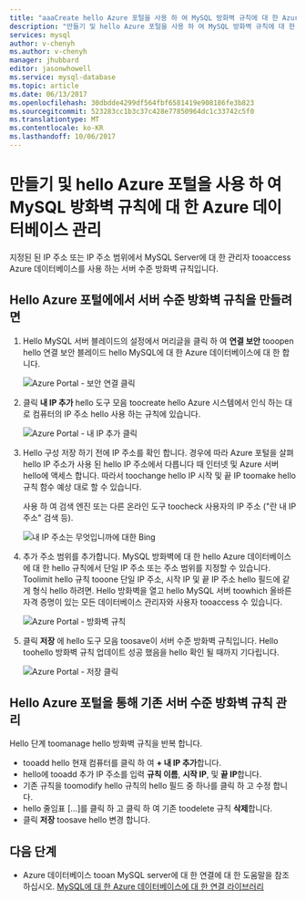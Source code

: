 ```yaml
---
title: "aaaCreate hello Azure 포털을 사용 하 여 MySQL 방화벽 규칙에 대 한 Azure 데이터베이스 관리 및 | Microsoft Docs"
description: "만들기 및 hello Azure 포털을 사용 하 여 MySQL 방화벽 규칙에 대 한 Azure 데이터베이스 관리"
services: mysql
author: v-chenyh
ms.author: v-chenyh
manager: jhubbard
editor: jasonwhowell
ms.service: mysql-database
ms.topic: article
ms.date: 06/13/2017
ms.openlocfilehash: 30dbdde4299df564fbf6581419e908186fe3b823
ms.sourcegitcommit: 523283cc1b3c37c428e77850964dc1c33742c5f0
ms.translationtype: MT
ms.contentlocale: ko-KR
ms.lasthandoff: 10/06/2017
---
```

# <a name="create-and-manage-azure-database-for-mysql-firewall-rules-using-hello-azure-portal"></a>만들기 및 hello Azure 포털을 사용 하 여 MySQL 방화벽 규칙에 대 한 Azure 데이터베이스 관리
지정된 된 IP 주소 또는 IP 주소 범위에서 MySQL Server에 대 한 관리자 tooaccess Azure 데이터베이스를 사용 하는 서버 수준 방화벽 규칙입니다. 

## <a name="create-a-server-level-firewall-rule-in-hello-azure-portal"></a>Hello Azure 포털에에서 서버 수준 방화벽 규칙을 만들려면

1. Hello MySQL 서버 블레이드의 설정에서 머리글을 클릭 하 여 **연결 보안** tooopen hello 연결 보안 블레이드 hello MySQL에 대 한 Azure 데이터베이스에 대 한 합니다.

   ![Azure Portal - 보안 연결 클릭](./media/howto-manage-firewall-using-portal/1-connection-security.png)

2. 클릭 **내 IP 추가** hello 도구 모음 toocreate hello Azure 시스템에서 인식 하는 대로 컴퓨터의 IP 주소 hello 사용 하는 규칙에 있습니다.

   ![Azure Portal - 내 IP 추가 클릭](./media/howto-manage-firewall-using-portal/2-add-my-ip.png)

3. Hello 구성 저장 하기 전에 IP 주소를 확인 합니다. 경우에 따라 Azure 포털을 살펴 hello IP 주소가 사용 된 hello IP 주소에서 다릅니다 때 인터넷 및 Azure 서버 hello에 액세스 합니다. 따라서 toochange hello IP 시작 및 끝 IP toomake hello 규칙 함수 예상 대로 할 수 있습니다.

   사용 하 여 검색 엔진 또는 다른 온라인 도구 toocheck 사용자의 IP 주소 ("란 내 IP 주소" 검색 등).

   ![내 IP 주소는 무엇입니까에 대한 Bing](./media/howto-manage-firewall-using-portal/3-what-is-my-ip.png)

4. 추가 주소 범위를 추가합니다. MySQL 방화벽에 대 한 hello Azure 데이터베이스에 대 한 hello 규칙에서 단일 IP 주소 또는 주소 범위를 지정할 수 있습니다. Toolimit hello 규칙 tooone 단일 IP 주소, 시작 IP 및 끝 IP 주소 hello 필드에 같게 형식 hello 하려면. Hello 방화벽을 열고 hello MySQL 서버 toowhich 올바른 자격 증명이 있는 모든 데이터베이스 관리자와 사용자 tooaccess 수 있습니다.

   ![Azure Portal - 방화벽 규칙 ](./media/howto-manage-firewall-using-portal/5-specify-addresses.png)


5. 클릭 **저장** 에 hello 도구 모음 toosave이 서버 수준 방화벽 규칙입니다. Hello toohello 방화벽 규칙 업데이트 성공 했음을 hello 확인 될 때까지 기다립니다.

   ![Azure Portal - 저장 클릭](./media/howto-manage-firewall-using-portal/4-save-firewall-rule.png)

## <a name="manage-existing-server-level-firewall-rules-through-hello-azure-portal"></a>Hello Azure 포털을 통해 기존 서버 수준 방화벽 규칙 관리
Hello 단계 toomanage hello 방화벽 규칙을 반복 합니다.
* tooadd hello 현재 컴퓨터를 클릭 하 여 **+ 내 IP 추가**합니다.
* hello에 tooadd 추가 IP 주소를 입력 **규칙 이름**, **시작 IP**, 및 **끝 IP**합니다.
* 기존 규칙을 toomodify hello 규칙의 hello 필드 중 하나를 클릭 하 고 수정 합니다.
* hello 줄임표 [...]를 클릭 하 고 클릭 하 여 기존 toodelete 규칙 **삭제**합니다.
* 클릭 **저장** toosave hello 변경 합니다.

## <a name="next-steps"></a>다음 단계
- Azure 데이터베이스 tooan MySQL server에 대 한 연결에 대 한 도움말을 참조 하십시오. [MySQL에 대 한 Azure 데이터베이스에 대 한 연결 라이브러리](./concepts-connection-libraries.md)
